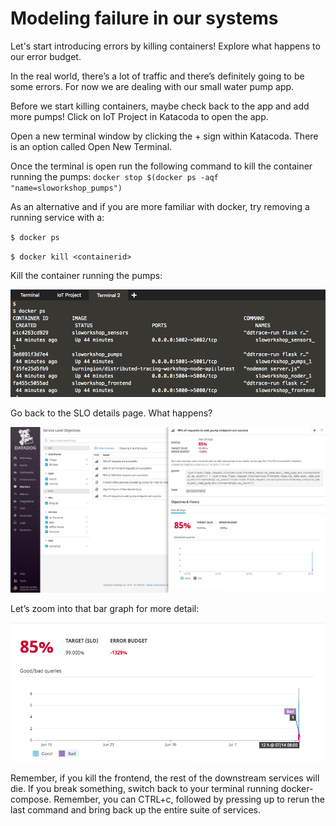 # Modeling failure in our systems

Let's start introducing errors by killing containers! Explore what happens to our error budget. 
 
In the real world, there’s a lot of traffic and there’s definitely going to be some errors. 
For now we are dealing with our small water pump app. 

Before we start killing containers, maybe check back to the app and add more pumps! Click on IoT Project in Katacoda to open the app.
 
Open a new terminal window by clicking the + sign within Katacoda. There is an option called Open New Terminal.

Once the terminal is open run the following command to kill the container running the pumps: 
`docker stop $(docker ps -aqf "name=sloworkshop_pumps")`

As an alternative and if you are more familiar with docker, try removing a running service with a:

`$ docker ps`

`$ docker kill <containerid>`
 
Kill the container running the pumps: 

![Container IDs](../assets/container-ids.png)
 
Go back to the SLO details page. What happens? 

![SLI Detail Page](../assets/detail-page-errors.png)

 
Let’s zoom into that bar graph for more detail: 

![Bar Graph](../assets/graph-errors.png)


Remember, if you kill the frontend, the rest of the downstream services will die. If you break something, switch back to your terminal running docker-compose. Remember, you can CTRL+c, followed by pressing up to rerun the last command and bring back up the entire suite of services.
